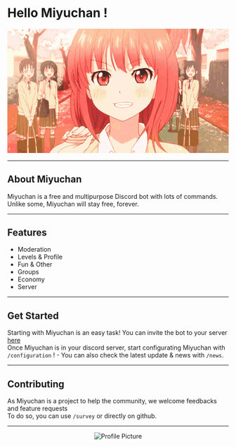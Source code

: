 # Hello Miyuchan !
<img src="https://raw.githubusercontent.com/miyu-ch/.github/main/profile/welcome.gif" />  

---

## About Miyuchan
Miyuchan is a free and multipurpose Discord bot with lots of commands. Unlike some, Miyuchan will stay free, forever.

---

## Features
- Moderation
- Levels & Profile
- Fun & Other
- Groups
- Economy
- Server

---

## Get Started
Starting with Miyuchan is an easy task! You can invite the bot to your server [here](https://discord.com/oauth2/authorize?client_id=1123590037070680074&permissions=8&scope=bot)  
Once Miyuchan is in your discord server, start configurating Miyuchan with `/configuration` ! - You can also check the latest update & news with `/news`.

---

## Contributing
As Miyuchan is a project to help the community, we welcome feedbacks and feature requests  
To do so, you can use `/survey` or directly on github.

---

<div align="center">
  <img src="https://avatars.githubusercontent.com/u/156517993?s=400&u=acad2abf44bf7a05f8e3f330ffdadeef011f814e&v=4" alt="Profile Picture" width="200" height="200">
</div>

